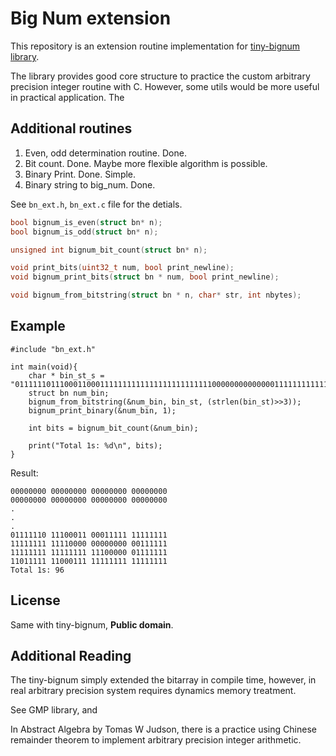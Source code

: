 # Big Num extension

This repository is an extension routine implementation for [tiny-bignum library](https://github.com/kokke/tiny-bignum-c).

The library provides good core structure to practice the custom 
arbitrary precision integer routine with C.
However, some utils would be more useful in practical application.
The 

## Additional routines

1. Even, odd determination routine. Done.
2. Bit count. Done. Maybe more flexible algorithm is possible.
3. Binary Print. Done. Simple.
4. Binary string to big_num. Done.

See `bn_ext.h`, `bn_ext.c` file for the detials.

```.c
bool bignum_is_even(struct bn* n);
bool bignum_is_odd(struct bn* n);

unsigned int bignum_bit_count(struct bn* n);

void print_bits(uint32_t num, bool print_newline);
void bignum_print_bits(struct bn * num, bool print_newline);

void bignum_from_bitstring(struct bn * n, char* str, int nbytes); 

```

## Example


```
#include "bn_ext.h"

int main(void){
    char * bin_st_s = "01111110111000110001111111111111111111111111000000000000001111111111111111111111111000000111111111011111110001111111111111111111";
    struct bn num_bin;
    bignum_from_bitstring(&num_bin, bin_st, (strlen(bin_st)>>3));
    bignum_print_binary(&num_bin, 1);

    int bits = bignum_bit_count(&num_bin);

    print("Total 1s: %d\n", bits);
}
```

Result:
```
00000000 00000000 00000000 00000000
00000000 00000000 00000000 00000000
.
.
.
01111110 11100011 00011111 11111111 
11111111 11110000 00000000 00111111 
11111111 11111111 11100000 01111111 
11011111 11000111 11111111 11111111
Total 1s: 96
```
## License

Same with tiny-bignum, **Public domain**.

## Additional Reading

The tiny-bignum simply extended the bitarray in compile time,
however, in real arbitrary precision system requires dynamics memory
treatment.

See GMP library, and 

In Abstract Algebra by Tomas W Judson, 
there is a practice using Chinese remainder theorem 
to implement arbitrary precision integer arithmetic.